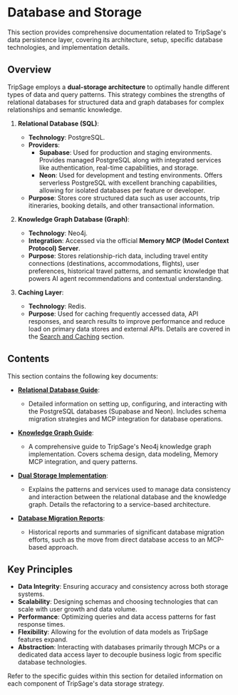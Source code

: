 # Database and Storage

This section provides comprehensive documentation related to TripSage's data persistence layer, covering its architecture, setup, specific database technologies, and implementation details.

## Overview

TripSage employs a **dual-storage architecture** to optimally handle different types of data and query patterns. This strategy combines the strengths of relational databases for structured data and graph databases for complex relationships and semantic knowledge.

1. **Relational Database (SQL)**:

   - **Technology**: PostgreSQL.
   - **Providers**:
     - **Supabase**: Used for production and staging environments. Provides managed PostgreSQL along with integrated services like authentication, real-time capabilities, and storage.
     - **Neon**: Used for development and testing environments. Offers serverless PostgreSQL with excellent branching capabilities, allowing for isolated databases per feature or developer.
   - **Purpose**: Stores core structured data such as user accounts, trip itineraries, booking details, and other transactional information.

2. **Knowledge Graph Database (Graph)**:

   - **Technology**: Neo4j.
   - **Integration**: Accessed via the official **Memory MCP (Model Context Protocol) Server**.
   - **Purpose**: Stores relationship-rich data, including travel entity connections (destinations, accommodations, flights), user preferences, historical travel patterns, and semantic knowledge that powers AI agent recommendations and contextual understanding.

3. **Caching Layer**:
   - **Technology**: Redis.
   - **Purpose**: Used for caching frequently accessed data, API responses, and search results to improve performance and reduce load on primary data stores and external APIs. Details are covered in the [Search and Caching](../05_SEARCH_AND_CACHING/README.md) section.

## Contents

This section contains the following key documents:

- **[Relational Database Guide](./RELATIONAL_DATABASE_GUIDE.md)**:

  - Detailed information on setting up, configuring, and interacting with the PostgreSQL databases (Supabase and Neon). Includes schema migration strategies and MCP integration for database operations.

- **[Knowledge Graph Guide](./KNOWLEDGE_GRAPH_GUIDE.md)**:

  - A comprehensive guide to TripSage's Neo4j knowledge graph implementation. Covers schema design, data modeling, Memory MCP integration, and query patterns.

- **[Dual Storage Implementation](./DUAL_STORAGE_IMPLEMENTATION.md)**:

  - Explains the patterns and services used to manage data consistency and interaction between the relational database and the knowledge graph. Details the refactoring to a service-based architecture.

- **[Database Migration Reports](./DATABASE_MIGRATION_REPORTS.md)**:
  - Historical reports and summaries of significant database migration efforts, such as the move from direct database access to an MCP-based approach.

## Key Principles

- **Data Integrity**: Ensuring accuracy and consistency across both storage systems.
- **Scalability**: Designing schemas and choosing technologies that can scale with user growth and data volume.
- **Performance**: Optimizing queries and data access patterns for fast response times.
- **Flexibility**: Allowing for the evolution of data models as TripSage features expand.
- **Abstraction**: Interacting with databases primarily through MCPs or a dedicated data access layer to decouple business logic from specific database technologies.

Refer to the specific guides within this section for detailed information on each component of TripSage's data storage strategy.

